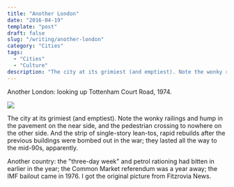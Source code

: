 ```yaml
---
title: "Another London"
date: "2016-04-19"
template: "post"
draft: false
slug: "/writing/another-london"
category: "Cities"
tags:
  - "Cities"
  - "Culture"
description: "The city at its grimiest (and emptiest). Note the wonky railings and hump in the pavement on the near side, and the pedestrian crossing to nowhere on the other side."
---
```


Another London: looking up Tottenham Court Road, 1974.

![](/media/tcr-1974-1.jpg)

The city at its grimiest (and emptiest). Note the wonky railings and hump in the pavement on the near side, and the pedestrian crossing to nowhere on the other side. And the strip of single-story lean-tos, rapid rebuilds after the previous buildings were bombed out in the war; they lasted all the way to the mid-90s, apparently.

Another country: the "three-day week" and petrol rationing had bitten in earlier in the year; the Common Market referendum was a year away; the IMF bailout came in 1976. I got the original picture from Fitzrovia News.
